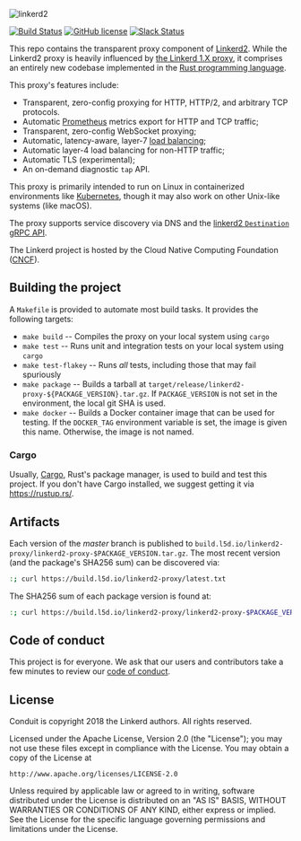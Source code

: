 ![linkerd2][logo]

[![Build Status][ci-badge]][ci]
[![GitHub license][license-badge]](LICENSE)
[![Slack Status][slack-badge]][slack]

This repo contains the transparent proxy component of [Linkerd2][linkerd2].
While the Linkerd2 proxy is heavily influenced by [the Linkerd 1.X
proxy][linkerd1], it comprises an entirely new codebase implemented in the
[Rust programming language][rust].

This proxy's features include:

* Transparent, zero-config proxying for HTTP, HTTP/2, and arbitrary TCP protocols.
* Automatic [Prometheus][prom] metrics export for HTTP and TCP traffic;
* Transparent, zero-config WebSocket proxying;
* Automatic, latency-aware, layer-7 [load balancing][loadbalancing];
* Automatic layer-4 load balancing for non-HTTP traffic;
* Automatic TLS (experimental);
* An on-demand diagnostic `tap` API.

This proxy is primarily intended to run on Linux in containerized
environments like [Kubernetes][k8s], though it may also work on other
Unix-like systems (like macOS).

The proxy supports service discovery via DNS and the [linkerd2
`Destination` gRPC API][linkerd2-proxy-api].

The Linkerd project is hosted by the Cloud Native Computing Foundation
([CNCF][cncf]).


## Building the project

A `Makefile` is provided to automate most build tasks. It provides the
following targets:

* `make build` -- Compiles the proxy on your local system using `cargo`
* `make test` -- Runs unit and integration tests on your local system using `cargo`
* `make test-flakey` -- Runs _all_ tests, including those that may fail spuriously
* `make package` -- Builds a tarball at
  `target/release/linkerd2-proxy-${PACKAGE_VERSION}.tar.gz`. If
  `PACKAGE_VERSION` is not set in the environment, the local git SHA is used.
* `make docker` -- Builds a Docker container image that can be used for testing.
   If the `DOCKER_TAG` environment variable is set, the image is given this
   name. Otherwise, the image is not named.

### Cargo

Usually, [Cargo][cargo], Rust's package manager, is used to build and test this
project. If you don't have Cargo installed, we suggest getting it via
https://rustup.rs/.

## Artifacts

Each version of the _master_ branch is published to
`build.l5d.io/linkerd2-proxy/linkerd2-proxy-$PACKAGE_VERSION.tar.gz`. The most recent
version (and the package's SHA256 sum) can be discovered via:

```sh
:; curl https://build.l5d.io/linkerd2-proxy/latest.txt
```

The SHA256 sum of each package version is found at:

```sh
:; curl https://build.l5d.io/linkerd2-proxy/linkerd2-proxy-$PACKAGE_VERSION.txt
```


## Code of conduct

This project is for everyone. We ask that our users and contributors take a few
minutes to review our [code of conduct][coc].


## License

Conduit is copyright 2018 the Linkerd authors. All rights reserved.

Licensed under the Apache License, Version 2.0 (the "License"); you may not use
these files except in compliance with the License. You may obtain a copy of the
License at

    http://www.apache.org/licenses/LICENSE-2.0

Unless required by applicable law or agreed to in writing, software distributed
under the License is distributed on an "AS IS" BASIS, WITHOUT WARRANTIES OR
CONDITIONS OF ANY KIND, either express or implied. See the License for the
specific language governing permissions and limitations under the License.


<!-- refs -->
[cargo]: https://github.com/rust-lang/cargo/
[ci]: https://travis-ci.org/linkerd/linkerd2-proxy
[ci-badge]: https://travis-ci.org/linkerd/linkerd2-proxy.svg?branch=master
[cncf]: https://cncf.io/
[coc]: https://github.com/linkerd/linkerd/wiki/Linkerd-code-of-conduct
[k8s]: https://kubernetes.io/
[license-badge]: https://img.shields.io/github/license/linkerd/linkerd2.svg
[linkerd1]: https://github.com/linkerd/linkerd
[linkerd2]: https://github.com/linkerd/linkerd2
[linkerd2-proxy-api]: https://github.com/linkerd/linkerd2-proxy-api
[loadbalancing]: https://linkerd.io/features/load-balancing/
[logo]: https://user-images.githubusercontent.com/9226/33582867-3e646e02-d90c-11e7-85a2-2e238737e859.png
[prom]: https://prometheus.io/
[rust]: https://www.rust-lang.org/
[slack-badge]: https://slack.linkerd.io/badge.svg
[slack]: https//slack.linkerd.io
[twitter]: https://twitter.com/linkerd/
